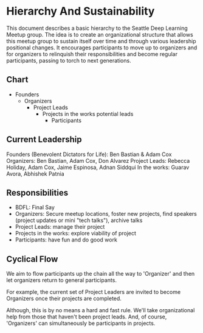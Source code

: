 # Hierarchy And Sustainability

This document describes a basic hierarchy to the Seattle Deep Learning Meetup group. 
The idea is to create an organizational structure that allows this meetup group to 
sustain itself over time and through various leadership positional changes. It
encourages participants to move up to organizers and for organizers to relinquish
their responsibilities and become regular participants, passing to torch to next generations. 

## Chart

* Founders
  * Organizers
    * Project Leads
      * Projects in the works potential leads
        * Participants


## Current Leadership

Founders (Benevolent Dictators for Life): Ben Bastian & Adam Cox
Organizers: Ben Bastian, Adam Cox, Don Alvarez
Project Leads: Rebecca Holiday, Adam Cox, Jaime Espinosa, Adnan Siddqui
In the works: Guarav Avora, Abhishek Patnia


## Responsibilities

* BDFL: Final Say
* Organizers: Secure meetup locations, foster new projects, find speakers (project updates or mini "tech talks"), archive talks
* Project Leads: manage their project
* Projects in the works: explore viability of project
* Participants: have fun and do good work


## Cyclical Flow

We aim to flow participants up the chain all the way to 'Organizer' and then let organizers
return to general participants. 

For example, the current set of Project Leaders are invited to become Organizers once their
projects are completed. 

Although, this is by no means a hard and fast rule. We'll take organizational help from those that haven't been
project leads. And, of course, 'Organizers' can simultaneously be participants in projects. 